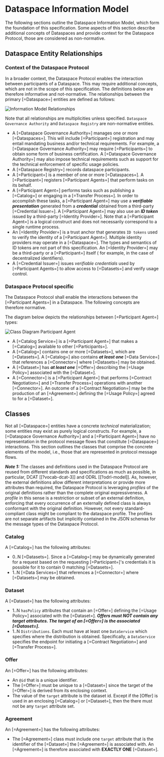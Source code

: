 # Dataspace Information Model

The following sections outline the Dataspace Information Model, which form the foundation of this specification.
Some aspects of this section describe additional concepts of Dataspaces and provide context for the Dataspace Protocol,
those are considered as non-normative.

## Dataspace Entity Relationships

### Context of the Dataspace Protocol

In a broader context, the Dataspace Protocol enables the interaction between participants of
a Dataspace. This may require additional concepts, which are not in the scope of this specification.
The definitions below are therefore informative and not-normative.
The relationships between the primary [=Dataspace=] entities are defined as follows:

![](figures/m.dataspace.relationships.png "Information Model Relationships")

Note that all relationships are multiplicities unless specified. `Dataspace Governance Authority` and `Dataspace Registry` are
non-normative entities.

- A [=Dataspace Governance Authority=] manages one or more [=Dataspaces=]. This will include [=Participant=] registration and may
  entail mandating business and/or technical requirements. For example, a [=Dataspace Governance Authority=] may
  require [=Participants=] to obtain some form of business certification. A [=Dataspace Governance Authority=] may also impose
  technical requirements such as support for the technical enforcement of specific usage policies.
- A [=Dataspace Registry=] records dataspace participants.
- A [=Participant=] is a member of one or more [=Dataspaces=]. A [=Participant=] registers [=Participant Agents=] that
  perform tasks on its behalf.
- A [=Participant Agent=] performs tasks such as publishing a [=Catalog=] or engaging in a [=Transfer Process=]. In
  order to accomplish these tasks, a [=Participant Agent=] may use a _**verifiable presentation**_ generated from a
  _**credential**_ obtained from a third-party [=Credential Issuer=]. A [=Participant Agent=] may also use an
  _**ID token**_ issued by a third-party [=Identity Provider=]. Note that a [=Participant Agent=] is a logical construct
  and does not necessarily correspond to a single runtime process.
- An [=Identity Provider=] is a trust anchor that generates `ID tokens` used to verify the identity of
  a [=Participant Agent=]. Multiple identity providers may operate in a [=Dataspace=]. The types and semantics of ID
  tokens are not part of this specification. An [=Identity Provider=] may be a third-party or a [=Participant=] itself (
  for example, in the case of decentralized identifiers).
- A [=Credential Issuer=] issues _verifiable credentials_ used by [=Participant Agents=] to allow access to [=Datasets=]
  and verify usage control.

### Dataspace Protocol specific

The Dataspace Protocol shall enable the interactions between the [=Participant Agents=] in a Dataspace.
The following concepts are therefore normative.

The diagram below depicts the relationships between [=Participant Agent=] types:

![](figures/m.participant.entities.png "Class Diagram Participant Agent")

- A [=Catalog Service=] is a [=Participant Agent=] that makes a [=Catalog=] available to other [=Participants=].
- A [=Catalog=] contains one or more [=Datasets=], which are [=Datasets=]. A [=Catalog=] also contains 
  **_at least one_** [=Data Service=] that references a [=Connector=] where [=Datasets=] may be obtained.
- A [=Dataset=] has **_at least one_** [=Offer=] describing the [=Usage Policy=] associated
  with the [=Dataset=].
- A [=Connector=] is a [=Participant Agent=] that performs [=Contract Negotiation=] and [=Transfer Process=] operations
  with another [=Connector=]. An outcome of a [=Contract Negotiation=] may be the production of an [=Agreement=]
  defining the [=Usage Policy=] agreed to for a [=Dataset=].

## Classes

Not all [=Dataspace=] entities have a concrete _technical_ materialization; some entities may exist as purely logical
constructs. For example, a [=Dataspace Governance Authority=] and a [=Participant Agent=] have no representation in the protocol
message flows that constitute [=Dataspace=] interactions. This section outlines the classes that comprise the concrete
elements of the model, i.e., those that are represented in protocol message flows.

**_Note 1:_**
The classes and definitions used in the Dataspace Protocol are reused from different standards and specifications as
much as possible, in particular, DCAT [[?vocab-dcat-3]] and ODRL [[?odrl-model]]. As, however, the external definitions
allow different interpretations or provide more attributes than required, the Dataspace Protocol is leveraging
_profiles_ of the original definitions rather than the complete original expressiveness. A _profile_ in this sense is a
restriction or subset of an external definition, enforcing that every occurrence of an externally defined class is
always conformant with the original definition. However, not every standard-compliant class might be compliant to the
dataspace profile. The profiles are not separate artifacts but implicitly contained in the JSON schemas for the message
types of the Dataspace Protocol.

### Catalog

A [=Catalog=] has the following attributes:

- 0..N [=Datasets=]. Since a [=Catalog=] may be dynamically generated for a request based on the
  requesting [=Participant=]'s credentials it is possible for it to contain 0 matching [=Datasets=].
- 1..N [=Data Services=] that references a [=Connector=] where [=Datasets=] may be obtained. 

### Dataset

A [=Dataset=] has the following attributes:

- 1..N `hasPolicy` attributes that contain an [=Offer=] defining the [=Usage Policy=] associated with
  the [=Dataset=]. 
  **_Offers must NOT contain any target attributes. The target of an [=Offer=] is the associated [=Dataset=]._**
- 1..N `Distributions`. Each must have at least one `DataService` which specifies where the
  distribution
  is obtained. Specifically, a `DataService` specifies the endpoint for initiating a [=Contract Negotiation=]
  and [=Transfer Process=].

### Offer

An [=Offer=] has the following attributes:

- An `@id` that is a unique identifier.
- The [=Offer=] must be unique to a [=Dataset=] since the target of the [=Offer=] is derived from its enclosing context.
- The value of the `target` attribute is the dataset id. Except if the [Offer] is used in an enclosing [=Catalog=]
  or [=Dataset=], then the there must not be any `target` attribute set.

### Agreement

An [=Agreement=] has the following attributes:

- The [=Agreement=] class must include one `target` attribute that is the identifier of the [=Dataset=]
  the [=Agreement=] is associated with. An [=Agreement=] is therefore associated with **EXACTLY ONE** [=Dataset=].
